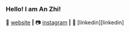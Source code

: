 ### Hello! I am An Zhi!

<!--
**AnZhiThen/AnZhiThen** is a ✨ _special_ ✨ repository because its `README.md` (this file) appears on your GitHub profile.

Here are some ideas to get you started:

- 🔭 I’m currently working on ...
- 🌱 I’m currently learning ...
- 👯 I’m looking to collaborate on ...
- 🤔 I’m looking for help with ...
- 💬 Ask me about ...
- 📫 How to reach me: ...
- 😄 Pronouns: ...
- ⚡ Fun fact: ...
-->

🏡 [website][website] **|** 
📷 [instagram][instagram] **|** 
👔 [linkedin][linkedin]

[acronis]: https://acronis.com
[react]: http://reactjs.org
[website]: https://anzhi.then.com
[instagram]: https://instagram.com/eddietaz

